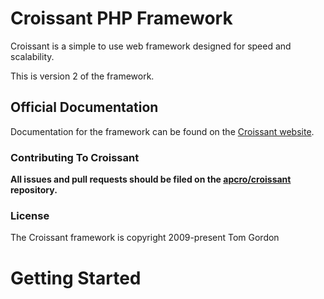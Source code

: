 # Croissant PHP Framework

Croissant is a simple to use web framework designed for speed and scalability.

This is version 2 of the framework.

## Official Documentation

Documentation for the framework can be found on the [Croissant website](http://www.croissant-framework.com/). 

### Contributing To Croissant

**All issues and pull requests should be filed on the [apcro/croissant](http://github.com/apcro/croissant) repository.**

### License

The Croissant framework is copyright 2009-present Tom Gordon

# Getting Started

